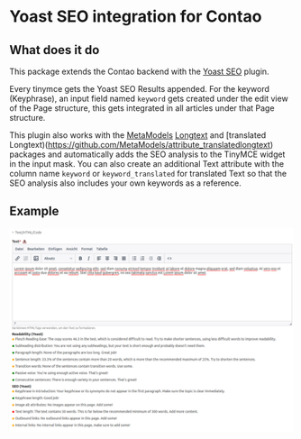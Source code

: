 # Yoast SEO integration for Contao

## What does it do
This package extends the Contao backend with the [Yoast SEO](https://github.com/Yoast/wordpress-seo/tree/trunk/packages/yoastseo#yoastseojs) plugin.

Every tinymce gets the Yoast SEO Results appended.
For the keyword (Keyphrase), an input field named `keyword` gets created under the edit view of the Page structure, this gets integrated in all articles under that Page structure.

This plugin also works with the [MetaModels](https://now.metamodel.me/) [Longtext](https://github.com/MetaModels/attribute_longtext) and [translated Longtext)(https://github.com/MetaModels/attribute_translatedlongtext) packages and automatically adds the SEO analysis to the TinyMCE widget in the input mask. You can also create an additional Text attribute with the column name `keyword` or `keyword_translated` for translated Text so that the SEO analysis also includes your own keywords as a reference.

## Example
![Preview of the Contao admin panel](doc/preview.png)
